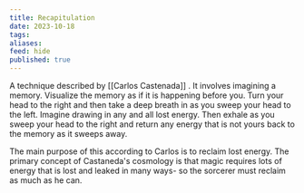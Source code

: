 ```yaml
---
title: Recapitulation
date: 2023-10-18
tags: 
aliases: 
feed: hide
published: true
---
```

 A technique described by [[Carlos Castenada]] . It involves imagining a memory. Visualize the memory as if it is happening before you. Turn your head to the right and then take a deep breath in as you sweep your head to the left. Imagine drawing in any and all lost energy. Then exhale as you sweep your head to the right and return any energy that is not yours back to the memory as it sweeps away.

The main purpose of this according to Carlos is to reclaim lost energy. The primary concept of Castaneda's cosmology is that magic requires lots of energy that is lost and leaked in many ways- so the sorcerer must reclaim as much as he can.